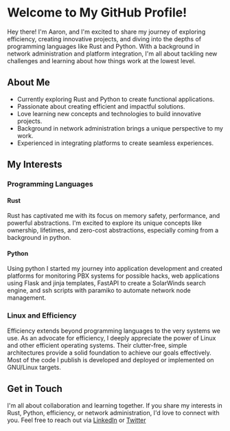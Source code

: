 # Welcome to My GitHub Profile!

Hey there! I'm Aaron, and I'm excited to share my journey of exploring efficiency, creating innovative projects, and diving into the depths of programming languages like Rust and Python. With a background in network administration and platform integration, I'm all about tackling new challenges and learning about how things work at the lowest level.

## About Me

- Currently exploring Rust and Python to create functional applications.
- Passionate about creating efficient and impactful solutions.
- Love learning new concepts and technologies to build innovative projects.
- Background in network administration brings a unique perspective to my work.
- Experienced in integrating platforms to create seamless experiences.

## My Interests

### Programming Languages

#### Rust
Rust has captivated me with its focus on memory safety, performance, and powerful abstractions. I'm excited to explore its unique concepts like ownership, lifetimes, and zero-cost abstractions, especially coming from a background in python.

#### Python
Using python I started my journey into application development and created platforms for monitoring PBX systems for possible hacks, web applications using Flask and jinja templates, FastAPI to create a SolarWinds search engine, and ssh scripts with paramiko to automate network node management.

### Linux and Efficiency

Efficiency extends beyond programming languages to the very systems we use. As an advocate for efficiency, I deeply appreciate the power of Linux and other efficient operating systems. Their clutter-free, simple architectures provide a solid foundation to achieve our goals effectively. Most of the code I publish is developed and deployed or implemented on GNU/Linux targets.

## Get in Touch

I'm all about collaboration and learning together. If you share my interests in Rust, Python, efficiency, or network administration, I'd love to connect with you. Feel free to reach out via [LinkedIn](https://www.linkedin.com/in/aaron-southcombe-858629278) or [Twitter](https://www.x.com/southcombe)
